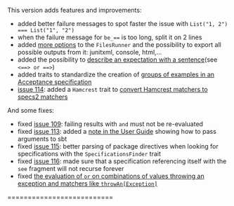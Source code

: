 This version adds features and improvements:

 * added better failure messages to spot faster the issue with `List("1, 2") === List("1", "2")`
 * when the failure message for `be_==` is too long, split it on 2 lines
 * added [more options](http://etorreborre.github.com/specs2/guide/org.specs2.guide.Runners.html#Files+Runner) to the `FilesRunner` and the possibility to export all possible outputs from it: junitxml, console, html,...
 * added the possibility to [describe an expectation with a sentence](http://etorreborre.github.com/specs2/guide/org.specs2.guide.Matchers.html#Custom)(see `<==> or ==>`)
 * added traits to standardize the creation of [groups of examples in an Acceptance specification](http://etorreborre.github.com/specs2/guide/org.specs2.guide.Structure.html#Example+groups)
 * [issue 114](https://github.com/etorreborre/specs2/issues/114): added a `Hamcrest` trait to [convert Hamcrest matchers to specs2 matchers](http://etorreborre.github.com/specs2/guide/org.specs2.guide.Matchers.html#From+Hamcrest)
 
 
And some fixes:

 * fixed [issue 109](https://github.com/etorreborre/specs2/issues/109): failing results with `and` must not be re-evaluated
 * fixed [issue 113](https://github.com/etorreborre/specs2/issues/113): added a [note in the User Guide](http://etorreborre.github.com/specs2/guide/org.specs2.guide.Runners.html#with+sbt+%3E+0.9.x) showing how to pass arguments to sbt
 * fixed [issue 115](https://github.com/etorreborre/specs2/issues/115): better parsing of package directives when looking for specifications with the `SpecificationsFinder` trait
 * fixed [issue 116](https://github.com/etorreborre/specs2/issues/116): made sure that a specification referencing itself with the `see` fragment will not recurse forever
 * fixed [the evaluation of `or` on combinations of values throwing an exception and matchers like `throwAn[Exception]`](http://bit.ly/Q7zKBQ)
 
 ==========================
